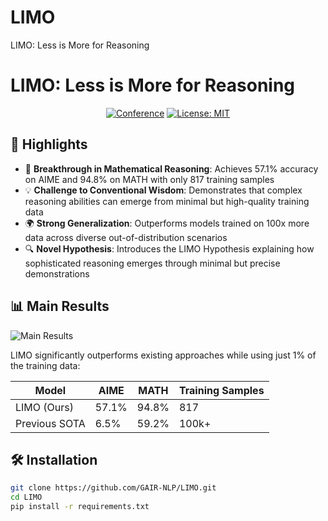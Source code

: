# LIMO
LIMO: Less is More for Reasoning


# LIMO: Less is More for Reasoning

<div align="center">

[![Conference](https://img.shields.io/badge/ARXIV-2024-blue)](https://arxiv.org/abs/)
[![License: MIT](https://img.shields.io/badge/License-MIT-yellow.svg)](https://opensource.org/licenses/MIT)

</div>

## 🌟 Highlights

- 🚀 **Breakthrough in Mathematical Reasoning**: Achieves 57.1% accuracy on AIME and 94.8% on MATH with only 817 training samples
- 💡 **Challenge to Conventional Wisdom**: Demonstrates that complex reasoning abilities can emerge from minimal but high-quality training data
- 🌍 **Strong Generalization**: Outperforms models trained on 100x more data across diverse out-of-distribution scenarios
- 🔍 **Novel Hypothesis**: Introduces the LIMO Hypothesis explaining how sophisticated reasoning emerges through minimal but precise demonstrations

## 📊 Main Results

![Main Results](assets/main_results.png)

LIMO significantly outperforms existing approaches while using just 1% of the training data:

| Model | AIME | MATH | Training Samples |
|-------|------|------|-----------------|
| LIMO (Ours) | 57.1% | 94.8% | 817 |
| Previous SOTA | 6.5% | 59.2% | 100k+ |

## 🛠️ Installation

```bash
git clone https://github.com/GAIR-NLP/LIMO.git
cd LIMO
pip install -r requirements.txt
